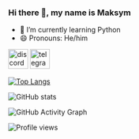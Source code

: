 ### Hi there 👋, my name is Maksym

- 🌱 I’m currently learning Python 
- 😄 Pronouns: He/him 


[<img src='https://cdn.freelogovectors.net/wp-content/uploads/2021/05/discord_logo-freelogovectors.net_.png' alt='discord' height='40'>](https://discord.com/channels/@me/816419621237817394)  [<img src='https://cdn.jsdelivr.net/npm/simple-icons@3.0.1/icons/telegram.svg' alt='telegram' height='40'>](https://t.me/AlexanMaks)  

[![Top Langs](https://github-readme-stats.vercel.app/api/top-langs/?username=alexankinm)](https://github.com/anuraghazra/github-readme-stats)

![GitHub stats](https://github-readme-stats.vercel.app/api?username=alexankinm&show_icons=true)  

![GitHub Activity Graph](https://activity-graph.herokuapp.com/graph?username=alexankinm)  

![Profile views](https://gpvc.arturio.dev/alexankinm)  

